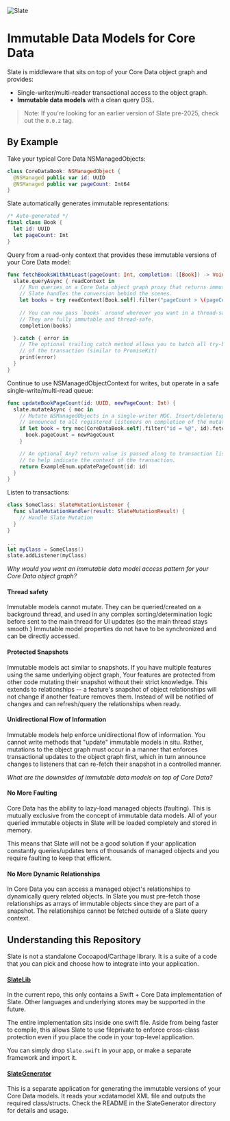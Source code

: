 ![Slate](/Misc/Banner/banner.png)

# Immutable Data Models for Core Data

Slate is middleware that sits on top of your Core Data object graph and provides:

* Single-writer/multi-reader transactional access to the object graph.
* **Immutable data models** with a clean query DSL.

> Note: If you're looking for an earlier version of Slate pre-2025, check out the `0.0.2` tag.

## By Example

Take your typical Core Data NSManagedObjects:

```swift
class CoreDataBook: NSManagedObject {
  @NSManaged public var id: UUID
  @NSManaged public var pageCount: Int64
}
```

Slate automatically generates immutable representations:

```swift
/* Auto-generated */
final class Book {
  let id: UUID
  let pageCount: Int
}
```

Query from a read-only context that provides these immutable versions of your Core Data model:

```swift
func fetchBooksWithAtLeast(pageCount: Int, completion: ([Book]) -> Void) {
  slate.queryAsync { readContext in
    // Run queries on a Core Data object graph proxy that returns immutable objects.
    // Slate handles the conversion behind the scenes.
    let books = try readContext[Book.self].filter("pageCount > \(pageCount)").fetch()
    
    // You can now pass `books` around wherever you want in a thread-safe manner.
    // They are fully immutable and thread-safe.    
    completion(books)

  }.catch { error in
    // The optional trailing catch method allows you to batch all try-based calls inside
    // of the transaction (similar to PromiseKit)
    print(error)
  }
}
```

Continue to use NSManagedObjectContext for writes, but operate in a safe single-write/multi-read queue:

```swift
func updateBookPageCount(id: UUID, newPageCount: Int) {
  slate.mutateAsync { moc in
    // Mutate NSManagedObjects in a single-writer MOC. Insert/delete/updates are 
    // announced to all registered listeners on completion of the mutation block. 
    if let book = try moc[CoreDataBook.self].filter("id = %@", id).fetchOne() {
      book.pageCount = newPageCount
    }

    // An optional Any? return value is passed along to transaction listeners
    // to help indicate the context of the transaction.
    return ExampleEnum.updatePageCount(id: id)
  }
}
```

Listen to transactions:

```swift
class SomeClass: SlateMutationListener {
  func slateMutationHandler(result: SlateMutationResult) {
    // Handle Slate Mutation
  }
}

...
let myClass = SomeClass()
slate.addListener(myClass)
```

*Why would you want an immutable data model access pattern for your Core Data object graph?*

#### Thread safety

Immutable models cannot mutate.  They can be queried/created on a background thread, and used in any
complex sorting/determination logic before sent to the main thread for UI updates (so the main thread stays smooth.)  Immutable
model properties do not have to be synchronized and can be directly accessed.
  
#### Protected Snapshots

Immutable models act similar to snapshots. If you have multiple features using the same underlying object graph, 
Your features are protected from other code mutating their snapshot without their strict knowledge.  This extends
to relationships -- a feature's snapshot of object relationships will not change if another feature removes them.
Instead of will be notified of changes and can refresh/query the relationships when ready.

#### Unidirectional Flow of Information

Immutable models help enforce unidirectional flow of information.  You cannot write methods that "update" immutable
models in situ.  Rather, mutations to the object graph must occur in a manner that enforces transactional
updates to the object graph first, which in turn announce changes to listeners that can re-fetch their snapshot in a
controlled manner.

*What are the downsides of immutable data models on top of Core Data?*

#### No More Faulting

Core Data has the ability to lazy-load managed objects (faulting).  This is mutually exclusive from the
concept of immutable data models.  All of your queried immutable objects in Slate will be loaded completely
and stored in memory.

This means that Slate will not be a good solution if your application constantly queries/updates tens of
thousands of managed objects and you require faulting to keep that efficient.

#### No More Dynamic Relationships

In Core Data you can access a managed object's relationships to dynamically query related objects.  In Slate
you must pre-fetch those relationships as arrays of immutable objects since they are part of a snapshot.  The relationships cannot be fetched outside
of a Slate query context.

## Understanding this Repository

Slate is not a standalone Cocoapod/Carthage library.  It is a suite of a code that you can pick and choose how to integrate
into your application.

#### [SlateLib](SlateLib/Swift_CoreData)

In the current repo, this only contains a Swift + Core Data implementation of Slate.  Other languages and underlying stores may
be supported in the future.

The entire implementation sits inside one swift file.  Aside from being faster to compile, this allows Slate to
use fileprivate to enforce cross-class protection even if you place the code in your top-level application.

You can simply drop ```Slate.swift``` in your app, or make a separate framework and import it.

#### [SlateGenerator](SlateGenerator)

This is a separate application for generating the immutable versions of your Core Data models.  It reads your xcdatamodel XML file
and outputs the required class/structs.  Check the README in the SlateGenerator directory for details and usage.

